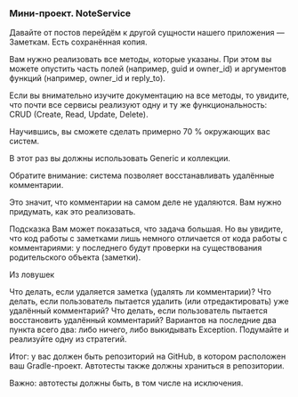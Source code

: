 ### Мини-проект. NoteService
Давайте от постов перейдём к другой сущности нашего приложения — Заметкам. Есть сохранённая копия.

Вам нужно реализовать все методы, которые указаны. При этом вы можете опустить часть полей (например, guid и owner_id) и аргументов функций (например, owner_id и reply_to).

Если вы внимательно изучите документацию на все методы, то увидите, что почти все сервисы реализуют одну и ту же функциональность: CRUD (Create, Read, Update, Delete).

Научившись, вы сможете сделать примерно 70 % окружающих вас систем.

В этот раз вы должны использовать Generic и коллекции.

Обратите внимание: система позволяет восстанавливать удалённые комментарии.

Это значит, что комментарии на самом деле не удаляются. Вам нужно придумать, как это реализовать.

Подсказка
Вам может показаться, что задача большая. Но вы увидите, что код работы с заметками лишь немного отличается от кода работы с комментариями: у последнего будут проверки на существования родительского объекта (заметки).

Из ловушек

Что делать, если удаляется заметка (удалять ли комментарии)?
Что делать, если пользователь пытается удалить (или отредактировать) уже удалённый комментарий?
Что делать, если пользователь пытается восстановить удалённый комментарий?
Вариантов на последние два пункта всего два: либо ничего, либо выкидывать Exception. Подумайте и реализуйте одну из стратегий.

Итог: у вас должен быть репозиторий на GitHub, в котором расположен ваш Gradle-проект. Автотесты также должны храниться в репозитории.

Важно: автотесты должны быть, в том числе на исключения.